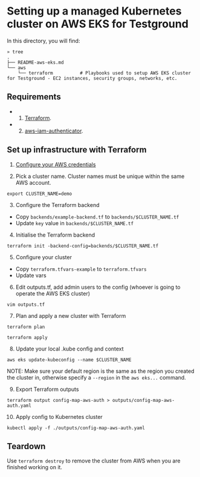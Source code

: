 # Setting up a managed Kubernetes cluster on AWS EKS for Testground

In this directory, you will find:

```
» tree
.
├── README-aws-eks.md
└── aws
    └── terraform          # Playbooks used to setup AWS EKS cluster for Testground - EC2 instances, security groups, networks, etc.
```

## Requirements

- 1. [Terraform](https://www.terraform.io/).
- 2. [aws-iam-authenticator](https://docs.aws.amazon.com/eks/latest/userguide/install-aws-iam-authenticator.html).

## Set up infrastructure with Terraform

1. [Configure your AWS credentials](https://docs.aws.amazon.com/cli/)

2. Pick a cluster name. Cluster names must be unique within the same AWS account.

```
export CLUSTER_NAME=demo
```

3. Configure the Terraform backend

- Copy `backends/example-backend.tf` to `backends/$CLUSTER_NAME.tf`
- Update `key` value in `backends/$CLUSTER_NAME.tf`

4. Initialise the Terraform backend

```
terraform init -backend-config=backends/$CLUSTER_NAME.tf
```

5. Configure your cluster

- Copy `terraform.tfvars-example` to `terraform.tfvars`
- Update vars

6. Edit outputs.tf, add admin users to the config (whoever is going to operate the AWS EKS cluster)

```
vim outputs.tf
```

7. Plan and apply a new cluster with Terraform

```
terraform plan
```

```
terraform apply
```

8. Update your local .kube config and context

```
aws eks update-kubeconfig --name $CLUSTER_NAME
```

NOTE: Make sure your default region is the same as the region you created the cluster in, otherwise specify a `--region` in the `aws eks...` command.

9. Export Terraform outputs

```
terraform output config-map-aws-auth > outputs/config-map-aws-auth.yaml
```

10. Apply config to Kubernetes cluster

```
kubectl apply -f ./outputs/config-map-aws-auth.yaml
```

## Teardown

Use `terraform destroy` to remove the cluster from AWS when you are finished working on it.
